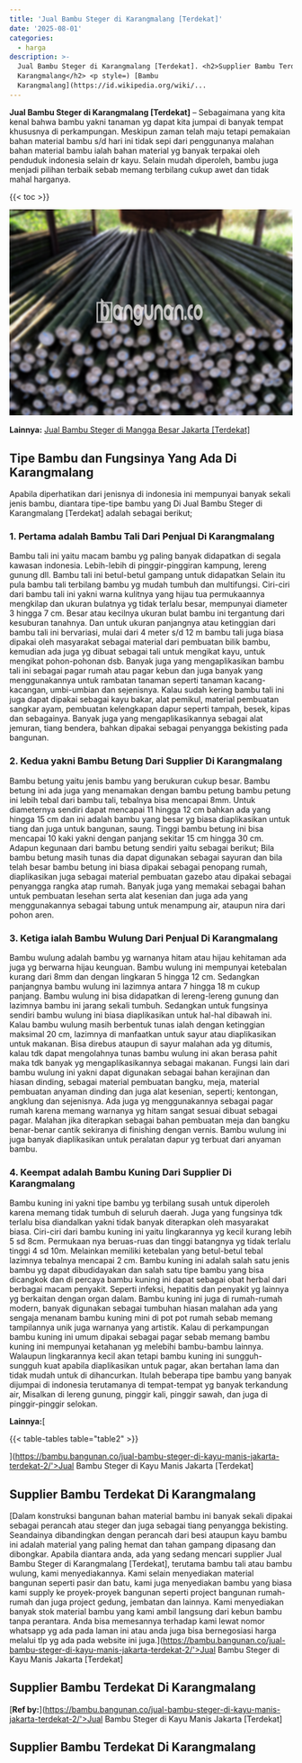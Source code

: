 ```yaml
---
title: 'Jual Bambu Steger di Karangmalang [Terdekat]'
date: '2025-08-01'
categories:
  - harga
description: >-
  Jual Bambu Steger di Karangmalang [Terdekat]. <h2>Supplier Bambu Terdekat Di
  Karangmalang</h2> <p style=) [Bambu
  Karangmalang](https://id.wikipedia.org/wiki/...
---
```


**Jual Bambu Steger di Karangmalang \[Terdekat\]** – Sebagaimana yang kita kenal bahwa bambu yakni tanaman yg dapat kita jumpai di banyak tempat khususnya di perkampungan. Meskipun zaman telah maju tetapi pemakaian bahan material bambu s/d hari ini tidak sepi dari penggunanya malahan bahan material bambu ialah bahan material yg banyak terpakai oleh penduduk indonesia selain dr kayu. Selain mudah diperoleh, bambu juga menjadi pilihan terbaik sebab memang terbilang cukup awet dan tidak mahal harganya.

{{< toc >}}

![Jual Bambu Steger di Karangmalang [Terdekat]](/images/jual-bambu-tali-03.png)

**Lainnya:** [Jual Bambu Steger di Mangga Besar Jakarta \[Terdekat\]](https://bambu.bangunan.co/jual-bambu-steger-di-mangga-besar-jakarta-terdekat/)

## Tipe Bambu dan Fungsinya Yang Ada Di Karangmalang

Apabila diperhatikan dari jenisnya di indonesia ini mempunyai banyak sekali jenis bambu, diantara tipe-tipe bambu yang Di Jual Bambu Steger di Karangmalang \[Terdekat\] adalah sebagai berikut;

### 1\. Pertama adalah Bambu Tali Dari Penjual Di Karangmalang

Bambu tali ini yaitu macam bambu yg paling banyak didapatkan di segala kawasan indonesia. Lebih-lebih di pinggir-pinggiran kampung, lereng gunung dll. Bambu tali ini betul-betul gampang untuk didapatkan Selain itu pula bambu tali terbilang bambu yg mudah tumbuh dan multifungsi. Ciri-ciri dari bambu tali ini yakni warna kulitnya yang hijau tua permukaannya mengkilap dan ukuran bulatnya yg tidak terlalu besar, mempunyai diameter 3 hingga 7 cm. Besar atau kecilnya ukuran bulat bambu ini tergantung dari kesuburan tanahnya. Dan untuk ukuran panjangnya atau ketinggian dari bambu tali ini bervariasi, mulai dari 4 meter s/d 12 m bambu tali juga biasa dipakai oleh masyarakat sebagai material dari pembuatan bilik bambu, kemudian ada juga yg dibuat sebagai tali untuk mengikat kayu, untuk mengikat pohon-pohonan dsb. Banyak juga yang mengaplikasikan bambu tali ini sebagai pagar rumah atau pagar kebun dan juga banyak yang menggunakannya untuk rambatan tanaman seperti tanaman kacang-kacangan, umbi-umbian dan sejenisnya. Kalau sudah kering bambu tali ini juga dapat dipakai sebagai kayu bakar, alat pemikul, material pembuatan sangkar ayam, pembuatan kelengkapan dapur seperti tampah, besek, kipas dan sebagainya. Banyak juga yang mengaplikasikannya sebagai alat jemuran, tiang bendera, bahkan dipakai sebagai penyangga bekisting pada bangunan.

### 2\. Kedua yakni Bambu Betung Dari Supplier Di Karangmalang

Bambu betung yaitu jenis bambu yang berukuran cukup besar. Bambu betung ini ada juga yang menamakan dengan bambu petung bambu petung ini lebih tebal dari bambu tali, tebalnya bisa mencapai 8mm. Untuk diameternya sendiri dapat mencapai 11 hingga 12 cm bahkan ada yang hingga 15 cm dan ini adalah bambu yang besar yg biasa diaplikasikan untuk tiang dan juga untuk bangunan, saung. Tinggi bambu betung ini bisa mencapai 10 kaki yakni dengan panjang sekitar 15 cm hingga 30 cm. Adapun kegunaan dari bambu betung sendiri yaitu sebagai berikut; Bila bambu betung masih tunas dia dapat digunakan sebagai sayuran dan bila telah besar bambu betung ini biasa dipakai sebagai penopang rumah, diaplikasikan juga sebagai material pembuatan gazebo atau dipakai sebagai penyangga rangka atap rumah. Banyak juga yang memakai sebagai bahan untuk pembuatan lesehan serta alat kesenian dan juga ada yang menggunakannya sebagai tabung untuk menampung air, ataupun nira dari pohon aren.

### 3\. Ketiga ialah Bambu Wulung Dari Penjual Di Karangmalang

Bambu wulung adalah bambu yg warnanya hitam atau hijau kehitaman ada juga yg berwarna hijau keunguan. Bambu wulung ini mempunyai ketebalan kurang dari 8mm dan dengan lingkaran 5 hingga 12 cm. Sedangkan panjangnya bambu wulung ini lazimnya antara 7 hingga 18 m cukup panjang. Bambu wulung ini bisa didapatkan di lereng-lereng gunung dan lazimnya bambu ini jarang sekali tumbuh. Sedangkan untuk fungsinya sendiri bambu wulung ini biasa diaplikasikan untuk hal-hal dibawah ini. Kalau bambu wulung masih berbentuk tunas ialah dengan ketinggian maksimal 20 cm, lazimnya di manfaatkan untuk sayur atau diaplikasikan untuk makanan. Bisa direbus ataupun di sayur malahan ada yg ditumis, kalau tdk dapat mengolahnya tunas bambu wulung ini akan berasa pahit maka tdk banyak yg mengaplikasikannya sebagai makanan. Fungsi lain dari bambu wulung ini yakni dapat digunakan sebagai bahan kerajinan dan hiasan dinding, sebagai material pembuatan bangku, meja, material pembuatan anyaman dinding dan juga alat kesenian, seperti; kentongan, angklung dan sejenisnya. Ada juga yg menggunakannya sebagai pagar rumah karena memang warnanya yg hitam sangat sesuai dibuat sebagai pagar. Malahan jika diterapkan sebagai bahan pembuatan meja dan bangku benar-benar cantik sekiranya di finishing dengan vernis. Bambu wulung ini juga banyak diaplikasikan untuk peralatan dapur yg terbuat dari anyaman bambu.

### 4\. Keempat adalah Bambu Kuning Dari Supplier Di Karangmalang

Bambu kuning ini yakni tipe bambu yg terbilang susah untuk diperoleh karena memang tidak tumbuh di seluruh daerah. Juga yang fungsinya tdk terlalu bisa diandalkan yakni tidak banyak diterapkan oleh masyarakat biasa. Ciri-ciri dari bambu kuning ini yaitu lingkarannya yg kecil kurang lebih 5 sd 8cm. Permukaan nya beruas-ruas dan tinggi batangnya yg tidak terlalu tinggi 4 sd 10m. Melainkan memiliki ketebalan yang betul-betul tebal lazimnya tebalnya mencapai 2 cm. Bambu kuning ini adalah salah satu jenis bambu yg dapat dibudidayakan dan salah satu tipe bambu yang bisa dicangkok dan di percaya bambu kuning ini dapat sebagai obat herbal dari berbagai macam penyakit. Seperti infeksi, hepatitis dan penyakit yg lainnya yg berkaitan dengan organ dalam. Bambu kuning ini juga di rumah-rumah modern, banyak digunakan sebagai tumbuhan hiasan malahan ada yang sengaja menanam bambu kuning mini di pot pot rumah sebab memang tampilannya unik juga warnanya yang artistik. Kalau di perkampungan bambu kuning ini umum dipakai sebagai pagar sebab memang bambu kuning ini mempunyai ketahanan yg melebihi bambu-bambu lainnya. Walaupun lingkarannya kecil akan tetapi bambu kuning ini sungguh-sungguh kuat apabila diaplikasikan untuk pagar, akan bertahan lama dan tidak mudah untuk di dihancurkan. Itulah beberapa tipe bambu yang banyak dijumpai di indonesia terutamanya di tempat-tempat yg banyak terkandung air, Misalkan di lereng gunung, pinggir kali, pinggir sawah, dan juga di pinggir-pinggir selokan.

**Lainnya:**[

{{< table-tables table="table2" >}}

](https://bambu.bangunan.co/jual-bambu-steger-di-kayu-manis-jakarta-terdekat-2/'>Jual Bambu Steger di Kayu Manis Jakarta [Terdekat]</a></p>
<h2>Supplier Bambu Terdekat Di Karangmalang</h2> <p style=)

[Dalam konstruksi bangunan bahan material bambu ini banyak sekali dipakai sebagai perancah atau steger dan juga sebagai tiang penyangga bekisting. Seandainya dibandingkan dengan perancah dari besi ataupun kayu bambu ini adalah material yang paling hemat dan tahan gampang dipasang dan dibongkar. Apabila diantara anda, ada yang sedang mencari supplier Jual Bambu Steger di Karangmalang \[Terdekat\], terutama bambu tali atau bambu wulung, kami menyediakannya. Kami selain menyediakan material bangunan seperti pasir dan batu, kami juga menyediakan bambu yang biasa kami supply ke proyek-proyek bangunan seperti project bangunan rumah-rumah dan juga project gedung, jembatan dan lainnya. Kami menyediakan banyak stok material bambu yang kami ambil langsung dari kebun bambu tanpa perantara. Anda bisa memesannya terhadap kami lewat nomor whatsapp yg ada pada laman ini atau anda juga bisa bernegosiasi harga melalui tlp yg ada pada website ini juga.](https://bambu.bangunan.co/jual-bambu-steger-di-kayu-manis-jakarta-terdekat-2/'>Jual Bambu Steger di Kayu Manis Jakarta [Terdekat]</a></p>
<h2>Supplier Bambu Terdekat Di Karangmalang</h2> <p style=)

[**Ref by:**](https://bambu.bangunan.co/jual-bambu-steger-di-kayu-manis-jakarta-terdekat-2/'>Jual Bambu Steger di Kayu Manis Jakarta [Terdekat]</a></p>
<h2>Supplier Bambu Terdekat Di Karangmalang</h2> <p style=) [Bambu Karangmalang](https://id.wikipedia.org/wiki/Bambu)
